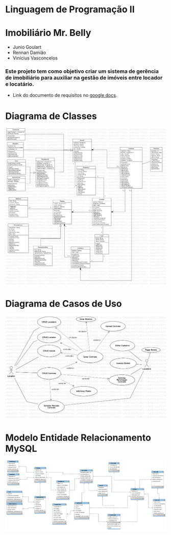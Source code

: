# Linguagem de Programação II
# Imobiliário Mr. Belly
- Junio Goulart
- Rennan Damião
- Vinícius Vasconcelos

### Este projeto tem como objetivo criar um sistema de gerência de imobiliário para auxiliar na gestão de imóveis entre locador e locatário.
* Link do documento de requisitos no [google docs](https://docs.google.com/document/d/1ik4fivwwjWVcqlX4ShgWJ-5hmGkP3wmwOtMJb8yLZpY/edit?usp=sharing).
# Diagrama de Classes
![img diagrama de classes](https://github.com/Imobiliario-MrBelly/LP2/blob/main/Documentation/Diagrams/ClassDiagram.jpg)
# Diagrama de Casos de Uso
![img diagrama de casos de uso](https://github.com/Imobiliario-MrBelly/LP2/blob/main/Documentation/Diagrams/UseCaseDiagram.jpg)
# Modelo Entidade Relacionamento MySQL
![img mer](https://github.com/Imobiliario-MrBelly/LP2/blob/main/Projeto%20Mr.Belly/server/database/diagram.png)
